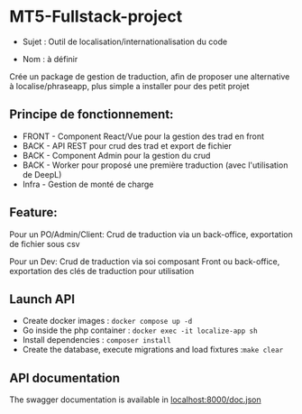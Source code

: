 # MT5-Fullstack-project

- Sujet : Outil de localisation/internationalisation du code

- Nom : à définir

Crée un package de gestion de traduction, afin de proposer une alternative à localise/phraseapp, plus simple a installer pour des petit projet

## Principe de fonctionnement:

- FRONT - Component React/Vue pour la gestion des trad en front
- BACK - API REST pour crud des trad et export de fichier 
- BACK - Component Admin pour la gestion du crud 
- BACK - Worker pour proposé une première traduction (avec l'utilisation de DeepL)
- Infra - Gestion de monté de charge

## Feature:

Pour un PO/Admin/Client: Crud de traduction via un back-office, exportation de fichier sous csv

Pour un Dev: Crud de traduction via soi composant Front ou back-office, exportation des clés de traduction pour utilisation

## Launch API

* Create docker images : ```docker compose up -d```
* Go inside the php container : ```docker exec -it localize-app sh```
* Install dependencies : ```composer install```
* Create the database, execute migrations and load fixtures :```make clear```

## API documentation

The swagger documentation is available in [localhost:8000/doc.json](localhost:8000/doc.json)
